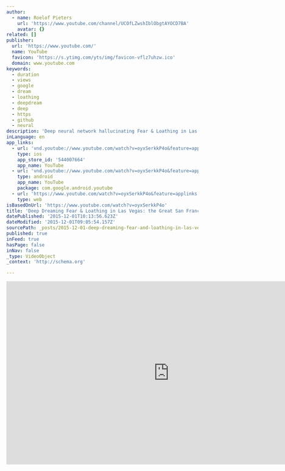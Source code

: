 ```yaml
---
author:
  - name: Roelof Pieters
    url: 'https://www.youtube.com/channel/UCOfLZwshIblObgtAYOCD7BA'
    avatar: {}
related: []
publisher:
  url: 'https://www.youtube.com/'
  name: YouTube
  favicon: 'https://s.ytimg.com/yts/img/favicon-vflz7uhzw.ico'
  domain: www.youtube.com
keywords:
  - duration
  - views
  - google
  - dream
  - loathing
  - deepdream
  - deep
  - https
  - github
  - neural
description: 'Deep neural network hallucinating Fear & Loathing in Las Vegas: how meta is that? Visualizing the internals of a deep net we let it develop further what it think it sees.'
inLanguage: en
app_links:
  - url: 'vnd.youtube://www.youtube.com/watch?v=oyxSerkkP4o&feature=applinks'
    type: ios
    app_store_id: '544007664'
    app_name: YouTube
  - url: 'vnd.youtube://www.youtube.com/watch?v=oyxSerkkP4o&feature=applinks'
    type: android
    app_name: YouTube
    package: com.google.android.youtube
  - url: 'https://www.youtube.com/watch?v=oyxSerkkP4o&feature=applinks'
    type: web
isBasedOnUrl: 'https://www.youtube.com/watch?v=oyxSerkkP4o'
title: 'Deep Dreaming Fear & Loathing in Las Vegas: the Great San Francisco Acid Wave'
datePublished: '2015-12-01T10:13:56.623Z'
dateModified: '2015-12-01T09:05:54.157Z'
sourcePath: _posts/2015-12-01-deep-dreaming-fear-and-loathing-in-las-vegas-the-great-san-fr.md
published: true
inFeed: true
hasPage: false
inNav: false
_type: VideoObject
_context: 'http://schema.org'

---
```

<iframe src="https://cdn.embedly.com/widgets/media.html?src=https%3A%2F%2Fwww.youtube.com%2Fembed%2FoyxSerkkP4o%3Ffeature%3Doembed&amp;url=https%3A%2F%2Fwww.youtube.com%2Fwatch%3Fv%3DoyxSerkkP4o&amp;image=https%3A%2F%2Fi.ytimg.com%2Fvi%2FoyxSerkkP4o%2Fhqdefault.jpg&amp;key=b7d04c9b404c499eba89ee7072e1c4f7&amp;type=text%2Fhtml&amp;schema=youtube" width="854" height="480" scrolling="no" frameborder="0" allowfullscreen="allowfullscreen" style=""></iframe>